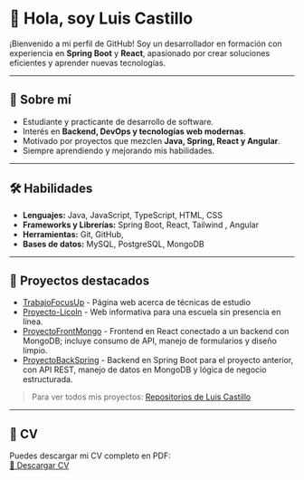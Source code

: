 # 👋 Hola, soy Luis Castillo

¡Bienvenido a mi perfil de GitHub! Soy un desarrollador en formación con experiencia en **Spring Boot** y **React**, apasionado por crear soluciones eficientes y aprender nuevas tecnologías.

---

## 💼 Sobre mí
- Estudiante y practicante de desarrollo de software.
- Interés en **Backend, DevOps y tecnologías web modernas**.
- Motivado por proyectos que mezclen **Java, Spring, React y Angular**.
- Siempre aprendiendo y mejorando mis habilidades.

---

## 🛠️ Habilidades
- **Lenguajes:** Java, JavaScript, TypeScript, HTML, CSS
- **Frameworks y Librerías:** Spring Boot, React, Tailwind , Angular
- **Herramientas:** Git, GitHub,
- **Bases de datos:** MySQL, PostgreSQL, MongoDB

---

## 📂 Proyectos destacados
- [TrabajoFocusUp](https://github.com/luiscr918/FocusUp) - Página web acerca de técnicas de estudio
- [Proyecto-Licoln](https://github.com/luiscr918/proyecto-lincon-web) - Web informativa para una escuela sin presencia en línea.
- [ProyectoFrontMongo](https://github.com/luiscr918/proyecto-front-bd2) - Frontend en React conectado a un backend con MongoDB; incluye consumo de API, manejo de formularios y diseño limpio.
- [ProyectoBackSpring](https://github.com/luiscr918/proyecto-BD-2-Backend) - Backend en Spring Boot para el proyecto anterior, con API REST, manejo de datos en MongoDB y lógica de negocio estructurada.
> Para ver todos mis proyectos: [Repositorios de Luis Castillo](https://github.com/luiscr918?tab=repositories)

---

## 📄 CV
Puedes descargar mi CV completo en PDF:  
[📄 Descargar CV](./Luis_Castillo_CV.pdf)
